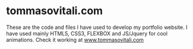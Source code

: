 # tommasovitali.com
These are the code and files I have used to develop my portfolio website.
I have used mainly HTML5, CSS3, FLEXBOX and JS/Jquery for cool animations.
Check it working at
www.tommasovitali.com


